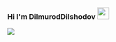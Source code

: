 ### Hi I'm DilmurodDilshodov <img src="https://media.giphy.com/media/hvRJCLFzcasrR4ia7z/giphy.gif" width="27px" > <br>
<img src="https://media1.giphy.com/media/hVEBWRInEvNOEVS18i/200w.webp" text-aligen="center" >


